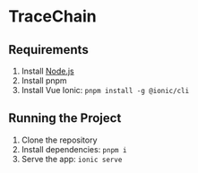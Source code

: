 # TraceChain

## Requirements
1. Install [Node.js](https://nodejs.org/en)
2. Install pnpm
3. Install Vue Ionic: `pnpm install -g @ionic/cli`

## Running the Project
1. Clone the repository
2. Install dependencies: `pnpm i`
3. Serve the app: `ionic serve`
